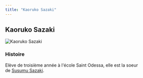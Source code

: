 ```yaml
---
title: "Kaoruko Sazaki"
---
```


Kaoruko Sazaki
--------------


![Kaoruko Sazaki](/images/stories/saga/gundambftry/persos/kaoruko-sazaki.png)




### Histoire


Elève de troisième année à l'école Saint Odessa, elle est la soeur de [Susumu Sazaki](gbf/gundam-build-fighters/susumu-sazaki.html).



